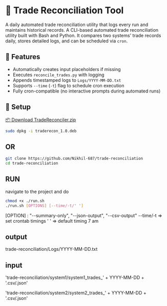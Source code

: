 # 🧾 Trade Reconciliation Tool

A daily automated trade reconciliation utility that logs every run and maintains historical records.
A CLI-based automated trade reconciliation utility built with Bash and Python. It compares two systems' trade records daily, stores detailed logs, and can be scheduled via `cron`.



## 🚀 Features

- Automatically creates input placeholders if missing
- Executes `reconcile_trades.py` with logging
- Appends timestamped logs to `Logs/YYYY-MM-DD.txt`
- Supports `--time` (`-t`) flag to schedule cron execution
- Fully cron-compatible (no interactive prompts during automated runs)

## 🔧 Setup

[📦 Download TradeReconciler.zip](https://raw.githubusercontent.com/Nikhil-687/trade-reconciliation/main/TradeReconciler.zip)

```bash
sudo dpkg -i traderecon_1.0.deb
```

## OR

```bash
git clone https://github.com/Nikhil-687/trade-reconciliation
cd trade-reconciliation
```


## RUN

navigate to the project and do 

```bash
chmod +x ./run.sh
./run.sh [OPTIONS] [--time/-t/' ']
```
[OPTION] : "--summary-only", "--json-output", "--csv-output"
--time/-t => set crontab timings
' ' => default timing 7 am 


## output 
trade-reconciliation/Logs/YYYY-MM-DD.txt

## input 
'trade-reconciliation/system1/system1_trades_' + YYYY-MM-DD + '.csv/.json'

'trade-reconciliation/system2/system2_trades_' + YYYY-MM-DD + '.csv/.json'